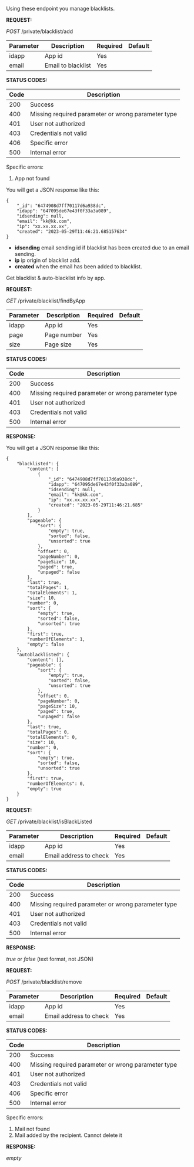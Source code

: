 

Using these endpoint you manage blacklists.

<!-- tabs:start -->


<!-- tab:Add an email to blacklist -->


**REQUEST:** 

*POST* /private/blacklist/add

|Parameter|Description|Required| Default |
|---------|-----------|--------|---------|
|idapp | App id | Yes |  |
|email | Email to blacklist | Yes |  |

**STATUS CODES:**

|Code|Description|
|----|-------|
|200 | Success |
|400 | Missing required parameter or wrong parameter type |
|401 | User not authorized |
|403 | Credentials not valid |
|406 | Specific error |
|500 | Internal error|

Specific errors:

1. App not found



You will get a JSON response like this:

```
{
    "_id": "6474908d7ff70117d6a938dc",
    "idapp": "647095de67e43f0f33a3a089",
    "idsending": null,
    "email": "kk@kk.com",
    "ip": "xx.xx.xx.xx",
    "created": "2023-05-29T11:46:21.685157634"
}
```

- **idsending** email sending id if blacklist has been created due to an email sending.
- **ip** ip origin of blacklist add.
- **created** when the email has been added to blacklist.

<!-- tab:Blacklist info -->

Get blacklist & auto-blacklist info by app.

**REQUEST:** 

*GET* /private/blacklist/findByApp

|Parameter|Description|Required| Default |
|---------|-----------|--------|---------|
|idapp | App id | Yes |  |
|page | Page number | Yes |  |
|size | Page size | Yes |  |

**STATUS CODES:**

|Code|Description|
|----|-------|
|200 | Success |
|400 | Missing required parameter or wrong parameter type |
|401 | User not authorized |
|403 | Credentials not valid |
|500 | Internal error|


**RESPONSE:**


You will get a JSON response like this:

```
{
    "blacklisted": {
        "content": [
            {
                "_id": "6474908d7ff70117d6a938dc",
                "idapp": "647095de67e43f0f33a3a089",
                "idsending": null,
                "email": "kk@kk.com",
                "ip": "xx.xx.xx.xx",
                "created": "2023-05-29T11:46:21.685"
            }
        ],
        "pageable": {
            "sort": {
                "empty": true,
                "sorted": false,
                "unsorted": true
            },
            "offset": 0,
            "pageNumber": 0,
            "pageSize": 10,
            "paged": true,
            "unpaged": false
        },
        "last": true,
        "totalPages": 1,
        "totalElements": 1,
        "size": 10,
        "number": 0,
        "sort": {
            "empty": true,
            "sorted": false,
            "unsorted": true
        },
        "first": true,
        "numberOfElements": 1,
        "empty": false
    },
    "autoblacklisted": {
        "content": [],
        "pageable": {
            "sort": {
                "empty": true,
                "sorted": false,
                "unsorted": true
            },
            "offset": 0,
            "pageNumber": 0,
            "pageSize": 10,
            "paged": true,
            "unpaged": false
        },
        "last": true,
        "totalPages": 0,
        "totalElements": 0,
        "size": 10,
        "number": 0,
        "sort": {
            "empty": true,
            "sorted": false,
            "unsorted": true
        },
        "first": true,
        "numberOfElements": 0,
        "empty": true
    }
}
```



<!-- tab:Check if an email is blacklisted -->




**REQUEST:** 

*GET* /private/blacklist/isBlackListed

|Parameter|Description|Required| Default |
|---------|-----------|--------|---------|
|idapp | App id | Yes |  |
|email | Email address to check | Yes |  |

**STATUS CODES:**

|Code|Description|
|----|-------|
|200 | Success |
|400 | Missing required parameter or wrong parameter type |
|401 | User not authorized |
|403 | Credentials not valid |
|500 | Internal error|





**RESPONSE:**

*true* or *false*  (text format, not JSON)





<!-- tab:Remove an email from blacklist -->



**REQUEST:** 


*POST* /private/blacklist/remove

|Parameter|Description|Required| Default |
|---------|-----------|--------|---------|
|idapp | App id | Yes |  |
|email | Email address to check | Yes |  |

**STATUS CODES:**

|Code|Description|
|----|-------|
|200 | Success |
|400 | Missing required parameter or wrong parameter type |
|401 | User not authorized |
|403 | Credentials not valid |
|406 | Specific error |
|500 | Internal error|

Specific errors:

1. Mail not found
2. Mail added by the recipient. Cannot delete it



**RESPONSE:**

*empty*

<!-- tabs:end -->

